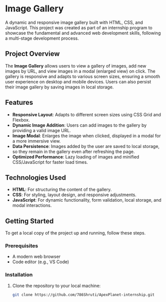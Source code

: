 # Image Gallery

A dynamic and responsive image gallery built with HTML, CSS, and JavaScript. This project was created as part of an internship program to showcase the fundamental and advanced web development skills, following a multi-stage development process.

## Project Overview

The **Image Gallery** allows users to view a gallery of images, add new images by URL, and view images in a modal (enlarged view) on click. The gallery is responsive and adapts to various screen sizes, ensuring a smooth user experience on desktop and mobile devices. Users can also persist their image gallery by saving images in local storage.

## Features

- **Responsive Layout**: Adapts to different screen sizes using CSS Grid and Flexbox.
- **Dynamic Image Addition**: Users can add images to the gallery by providing a valid image URL.
- **Image Modal**: Enlarges the image when clicked, displayed in a modal for a more immersive view.
- **Data Persistence**: Images added by the user are saved to local storage, so they remain in the gallery even after refreshing the page.
- **Optimized Performance**: Lazy loading of images and minified CSS/JavaScript for faster load times.

## Technologies Used

- **HTML**: For structuring the content of the gallery.
- **CSS**: For styling, layout design, and responsive adjustments.
- **JavaScript**: For dynamic functionality, form validation, local storage, and modal interactions.

## Getting Started

To get a local copy of the project up and running, follow these steps.

### Prerequisites

- A modern web browser
- Code editor (e.g., VS Code)

### Installation

1. Clone the repository to your local machine:
   ```bash
   git clone https://github.com/786Shruti/ApexPlanet-internship.git
